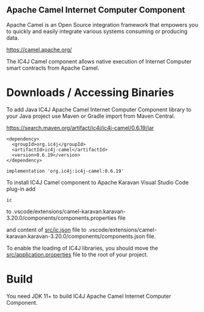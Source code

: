 ## Apache Camel Internet Computer Component

Apache Camel is an Open Source integration framework that empowers you to quickly and easily integrate various systems consuming or producing data.

<a href="https://camel.apache.org/">
https://camel.apache.org/
</a>

The IC4J Camel component allows native execution of Internet Computer smart contracts from Apache Camel.


# Downloads / Accessing Binaries

To add Java IC4J Apache Camel Internet Computer Component library to your Java project use Maven or Gradle import from Maven Central.

<a href="https://search.maven.org/artifact/ic4j/ic4j-camel/0.6.19/jar">
https://search.maven.org/artifact/ic4j/ic4j-camel/0.6.19/jar
</a>

```
<dependency>
  <groupId>org.ic4j</groupId>
  <artifactId>ic4j-camel</artifactId>
  <version>0.6.19</version>
</dependency>
```

```
implementation 'org.ic4j:ic4j-camel:0.6.19'
```

To install IC4J Camel component to Apache Karavan Visual Studio Code plug-in add 

```
ic
```

to .vscode/extensions/camel-karavan.karavan-3.20.0/components/components.properties file

and content of [src/ic.json](./src/ic.json) file to .vscode/extensions/camel-karavan.karavan-3.20.0/components/components.json file.

To enable the loading of IC4J libraries, you should move the [src/application.properties](./src/application.properties) file to the root of your project. 


# Build

You need JDK 11+ to build IC4J Apache Camel Internet Computer Component.
